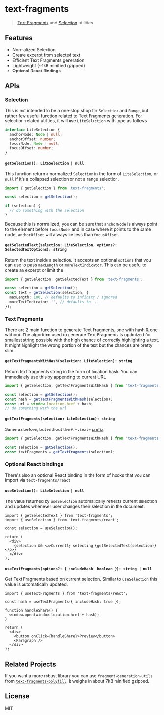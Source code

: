 # text-fragments

> [Text Fragments](https://web.dev/text-fragments) and [Selection](https://developer.mozilla.org/en-US/docs/Web/API/Selection) utilities.

## Features

- Normalized Selection
- Create excerpt from selected text
- Efficient Text Fragments generation
- Lightweight (~1kB minified gzipped)
- Optional React Bindings

## APIs

### Selection

This is not intended to be a one-stop shop for `Selection` and `Range`, but rather few useful function related to Text Fragments generation. For selection-related utilities, it will use `LiteSelection` with type as follows

```ts
interface LiteSelection {
  anchorNode: Node | null;
  anchorOffset: number;
  focusNode: Node | null;
  focusOffset: number;
}
```

#### `getSelection(): LiteSelection | null`

This function return a normalized `Selection` in the form of `LiteSelection`, or `null` if it's a collapsed selection or not a range selection.

```ts
import { getSelection } from 'text-fragments';

const selection = getSelection();

if (selection) {
  // do something with the selection
}
```

Because this is normalized, you can be sure that `anchorNode` is always point to the element before `focusNode`, and in case where it points to the same node, `anchorOffset` will always be less than `focusOffset`.

#### `getSelectedText(selection: LiteSelection, options?: SelectedTextOptions): string`

Return the text inside a selection. It accepts an optional `options` that you can use to pass `maxLength` or `moreTextIndicator`. This can be useful to create an excerpt or limit the

```ts
import { getSelection, getSelectedText } from 'text-fragments';

const selection = getSelection();
const text = getSelection(selection, {
  maxLength: 100, // defaults to infinity / ignored
  moreTextIndicator: '', // defaults to ...
});
```

### Text Fragments

There are 2 main function to generate Text Fragments, one with hash & one without. The algorithm used to generate Text Fragments is optimized for smallest string possible with the high chance of correctly highlighting a text. It might highlight the wrong portion of the text but the chances are pretty slim.

#### `getTextFragmentsWithHash(selection: LiteSelection): string`

Return text fragments string in the form of location hash. You can immediately use this by appending to current URL

```ts
import { getSelection, getTextFragmentsWithHash } from 'text-fragments';

const selection = getSelection();
const hash = getTextFragmentsWithHash(selection);
const url = window.location.href + hash;
// do something with the url
```

#### `getTextFragments(selection: LiteSelection): string`

Same as before, but without the `#:~:text=` [prefix](https://web.dev/text-fragments/#textstart).

```ts
import { getSelection, getTextFragmentsWithHash } from 'text-fragments';

const selection = getSelection();
const textFragments = getTextFragments(selection);
```

### Optional React bindings

There's also an optional React binding in the form of hooks that you can import via `text-fragments/react`

#### `useSelection(): LiteSelection | null`

The value returned by `useSelection` automatically reflects current selection and updates whenever user changes their selection in the document.

```tsx
import { getSelectedText } from 'text-fragments';
import { useSelection } from 'text-fragments/react';

const selection = useSelection();

return (
  <div>
    {selection && <p>Currently selecting {getSelectedText(selection)}</p>}
  </div>
);
```

#### `useTextFragments(options?: { includeHash: boolean }): string | null`

Get Text Fragments based on current selection. Similar to `useSelection` this value is automatically updated.

```tsx
import { useTextFragments } from 'text-fragments/react';

const hash = useTextFragments({ includeHash: true });

function handleShare() {
  window.open(window.location.href + hash);
}

return (
  <div>
    <button onClick={handleShare}>Preview</button>
    <Paragraph />
  </div>
);
```

## Related Projects

If you want a more robust library you can use `fragment-generation-utils` from [`text-fragments-polyfill`](https://github.com/GoogleChromeLabs/text-fragments-polyfill). It weighs in about 7kB minified gzipped.

## License

MIT
